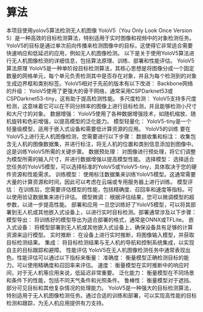 # 算法
本项目使用yolov5算法检测无人机图像
YoloV5（You Only Look Once Version 5）是一种高效的目标检测算法，特别适用于实时图像和视频中的对象检测任务。YoloV5的目标是通过单次前向传播来检测图像中的目标，这使得它非常适合需要快速响应和低延迟的应用，例如无人机图像检测。
以下是关于使用YoloV5算法进行无人机图像检测的详细信息，包括算法原理、训练、部署和性能评估。
YoloV5算法原理
YoloV5是一种单阶段目标检测算法，其核心思想是将图像分成一个固定数量的网格单元，每个单元负责检测其中是否存在对象，并且为每个检测到的对象生成边界框和类别标签。YoloV5相对于先前的版本有以下改进：
Backbone网络的升级： YoloV5使用了更强大的骨干网络，通常采用CSPDarknet53或CSPDarknet53-tiny，这有助于提高检测性能。
多尺度检测： YoloV5支持多尺度检测，这意味着它可以在不同分辨率的图像上进行目标检测，并且能够检测小尺寸和大尺寸的对象。
数据增强： YoloV5使用了各种数据增强技术，如随机缩放、随机旋转和色彩增强，以提高模型的泛化能力。
模型轻量化： YoloV5-tiny是一个轻量级模型，适用于嵌入式设备和需要低计算资源的应用。
YoloV5的训练
要在YoloV5上进行无人机图像检测，您需要进行以下步骤：
数据收集和标注： 收集包含无人机的图像数据集，并进行标注，将无人机的位置和类别信息添加到图像中。这是训练YoloV5所需的关键步骤。
数据预处理： 对图像进行预处理，将它们调整为模型所需的输入尺寸，并进行数据增强以提高模型性能。
选择模型： 选择适合您任务的YoloV5模型，可以选择标准的YoloV5或YoloV5-tiny，具体取决于您的硬件资源和性能需求。
训练模型： 使用标注数据集来训练YoloV5模型。这通常需要大量的计算资源和时间，因此可以考虑在云端或专用服务器上进行训练。
模型评估： 在训练后，您需要评估模型的性能，包括精确度、召回率和速度等指标。可以使用验证数据集来进行评估。
模型微调： 根据评估结果，您可以微调模型的超参数，以进一步提高性能。
部署和应用
一旦您训练好了YoloV5模型，可以将其部署到无人机或其他嵌入式设备上，以进行实时目标检测。部署通常涉及以下步骤：
模型导出： 将训练好的模型导出为适合部署的格式，通常是ONNX或TFLite。
嵌入式设备： 将模型部署到无人机或其他嵌入式设备上，确保设备具有足够的计算资源来运行模型。
实时推断： 在设备上进行实时推断，将图像输入模型，并获取目标检测结果。
集成： 将目标检测结果与无人机的导航和控制系统集成，以实现自主的目标跟踪和避障。
性能评估
YoloV5在无人机图像检测任务中通常表现出色。性能评估可以通过以下指标来衡量：
准确度： 衡量模型正确检测目标的能力。可以使用精确度和召回率来评估。
速度： 衡量模型在实时推断中的响应时间，对于无人机等应用来说，低延迟非常重要。
泛化能力： 衡量模型在不同场景和条件下的性能，包括不同天气条件和光照条件。
鲁棒性： 衡量模型对于遮挡、部分可见目标和其他复杂情况的处理能力。
YoloV5是一种强大的目标检测算法，特别适用于无人机图像检测任务。通过合适的训练和部署，可以实现高性能的目标检测和跟踪，为无人机应用提供有力支持。








